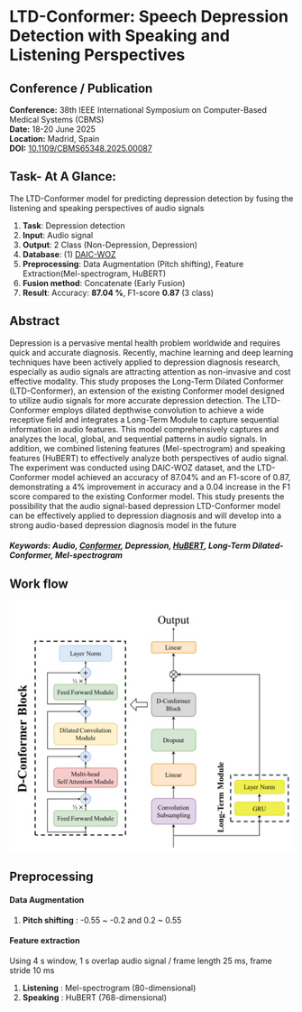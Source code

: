 # LTD-Conformer: Speech Depression Detection with Speaking and Listening Perspectives

## Conference / Publication
**Conference:** 38th IEEE International Symposium on Computer-Based Medical Systems (CBMS)   
**Date:** 18-20 June 2025   
**Location:** Madrid, Spain   
**DOI:** [10.1109/CBMS65348.2025.00087](https://ieeexplore.ieee.org/abstract/document/11058748)   

## Task- At A Glance:
The LTD-Conformer model for predicting depression detection by fusing the listening and speaking perspectives of audio signals
1. __Task__: Depression detection
2. __Input__: Audio signal
3. __Output__:  2 Class (Non-Depression, Depression)
4. __Database__: (1) [DAIC-WOZ](https://dcapswoz.ict.usc.edu/)
5. __Preprocessing__: Data Augmentation (Pitch shifting), Feature Extraction(Mel-spectrogram, HuBERT)
6. __Fusion method__: Concatenate (Early Fusion)
7. __Result__: Accuracy: **87.04 %**, F1-score **0.87** (3 class)

## Abstract
Depression is a pervasive mental health problem worldwide and requires quick and accurate diagnosis. Recently, machine learning and deep learning techniques have been actively applied to depression diagnosis research, especially as audio signals are attracting attention as non-invasive and cost effective modality. This study proposes the Long-Term Dilated Conformer (LTD-Conformer), an extension of the existing Conformer model designed to utilize audio signals for more accurate depression detection. The LTD-Conformer employs dilated depthwise convolution to achieve a wide receptive field and integrates a Long-Term Module to capture sequential information in audio features. This model comprehensively captures and analyzes the local, global, and sequential patterns in audio signals.  In addition, we combined listening features (Mel-spectrogram) and speaking features (HuBERT) to effectively analyze both perspectives of audio signal. The experiment was conducted using DAIC-WOZ dataset, and the LTD-Conformer model achieved an accuracy of 87.04% and an F1-score of 0.87, demonstrating a 4% improvement in accuracy and a 0.04 increase in the F1 score compared to the existing Conformer model.  This study presents the possibility that the audio signal-based depression LTD-Conformer model can be effectively applied to depression diagnosis and will develop into a strong audio-based depression diagnosis model in the future

##### **Keywords:**  Audio, [Conformer](https://arxiv.org/abs/2005.08100), Depression, [HuBERT](https://arxiv.org/abs/2106.07447), Long-Term Dilated-Conformer, Mel-spectrogram 

## Work flow
![image](https://github.com/eejji/LTD-Conformer-Speech-Depression-Detection/blob/main/Figure/Workflow.png)

## Preprocessing
#### Data Augmentation
1. __Pitch shifting__ : -0.55 ~ -0.2 and 0.2 ~ 0.55

#### Feature extraction
Using 4 s window, 1 s overlap audio signal / frame length 25 ms, frame stride 10 ms
1. __Listening__ : Mel-spectrogram (80-dimensional)
2. __Speaking__ : HuBERT (768-dimensional)


